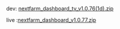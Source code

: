 dev: [nextfarm_dashboard_tv_v1.0.76(1d).zip](https://github.com/user-attachments/files/18022672/nextfarm_dashboard_tv_v1.0.76.1d.zip)




live :[nextfarm_dashboard_v1.0.77.zip](https://github.com/user-attachments/files/18033996/nextfarm_dashboard_v1.0.77.zip)
